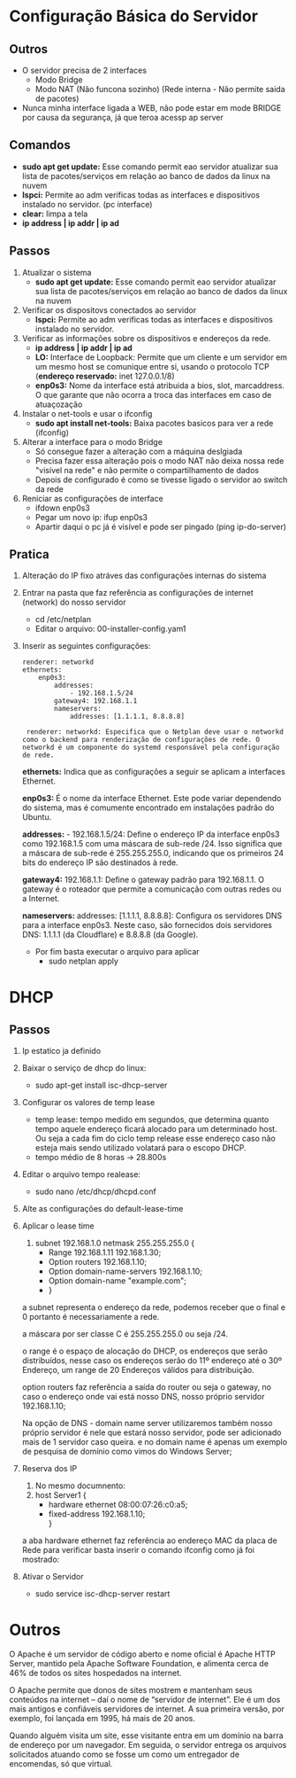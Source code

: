 # Configuração Básica do Servidor
## Outros
- O servidor precisa de 2 interfaces
  - Modo Bridge
  - Modo NAT (Não funcona sozinho) (Rede interna - Não permite saida de pacotes)
- Nunca minha interface ligada a WEB, não pode estar em mode BRIDGE por causa da segurança, já que teroa acessp ap server

## Comandos
- **sudo apt get update:** Esse comando permit eao servidor atualizar sua lista de pacotes/serviços em relação ao banco de dados da linux na nuvem
- **lspci:** Permite ao adm verificas todas as interfaces e dispositivos instalado no servidor. (pc interface)
- **clear:** limpa a tela
- **ip address | ip addr | ip ad**


## Passos
1. Atualizar o sistema
   - **sudo apt get update:** Esse comando permit eao servidor atualizar sua lista de pacotes/serviços em relação ao banco de dados da linux na nuvem
2. Verificar os dispositovs conectados ao servidor
   - **lspci:** Permite ao adm verificas todas as interfaces e dispositivos instalado no servidor.
3. Verificar as informações sobre os dispositivos e endereços da rede.
    - **ip address | ip addr | ip ad**
    - **LO:** Interface de Loopback: Permite que um cliente e um servidor em um mesmo host se comunique entre si, usando o protocolo TCP (**endereço reservado:** inet 127.0.0.1/8)
    - **enp0s3:** Nome da interface está atribuida a bios, slot, marcaddress. O que garante que não ocorra a troca das interfaces em caso de atuaçozação
4. Instalar o net-tools e usar o ifconfig
    - **sudo apt install net-tools:** Baixa pacotes basicos para ver a rede (ifconfig)
5. Alterar a interface para o modo Bridge
    - Só consegue fazer a alteração com a máquina deslgiada
    - Precisa fazer essa alteração pois o modo NAT não deixa nossa rede "visível na rede" e não permite o compartilhamento de dados
    - Depois de configurado é como se tivesse ligado o servidor ao switch da rede
6. Reniciar as configurações de interface
    - ifdown enp0s3
    - Pegar um novo ip: ifup enp0s3
    - Apartir daqui o pc já é visível e pode ser pingado (ping ip-do-server)

## Pratica
1. Alteração do IP fixo atráves das configurações internas do sistema
2. Entrar na pasta que faz referência as configurações de internet (network) do nosso servidor
    - cd /etc/netplan
    - Editar o arquivo: 00-installer-config.yam1
3. Inserir as seguintes configurações:
    ```
    renderer: networkd
    ethernets: 
        enp0s3:
            addresses:
                - 192.168.1.5/24
            gateway4: 192.168.1.1
            nameservers:
                addresses: [1.1.1.1, 8.8.8.8]
    ```

        renderer: networkd: Especifica que o Netplan deve usar o networkd como o backend para renderização de configurações de rede. O networkd é um componente do systemd responsável pela configuração de rede.

    **ethernets:** Indica que as configurações a seguir se aplicam a interfaces Ethernet.

    **enp0s3:** É o nome da interface Ethernet. Este pode variar dependendo do sistema, mas é comumente encontrado em instalações padrão do Ubuntu.

    **addresses:** - 192.168.1.5/24: Define o endereço IP da interface enp0s3 como 192.168.1.5 com uma máscara de sub-rede /24. Isso significa que a máscara de sub-rede é 255.255.255.0, indicando que os primeiros 24 bits do endereço IP são destinados à rede.

    **gateway4:** 192.168.1.1: Define o gateway padrão para 192.168.1.1. O gateway é o roteador que permite a comunicação com outras redes ou a Internet.

    **nameservers:** addresses: [1.1.1.1, 8.8.8.8]: Configura os servidores DNS para a interface enp0s3. Neste caso, são fornecidos dois servidores DNS: 1.1.1.1 (da Cloudflare) e 8.8.8.8 (da Google).

    - Por fim basta executar o arquivo para aplicar
      - sudo netplan apply


# DHCP
## Passos
1. Ip estatico ja definido
2. Baixar o serviço de dhcp do linux:
    - sudo apt-get install isc-dhcp-server
3. Configurar os valores de temp lease
    - temp lease: tempo medido em segundos, que determina quanto tempo aquele endereço ficará alocado para um determinado host. Ou seja a cada fim do ciclo temp release esse endereço caso não esteja mais sendo utilizado volatará para o escopo DHCP.
    - tempo médio de 8 horas -> 28.800s
4. Editar o arquivo tempo realease:
    - sudo nano /etc/dhcp/dhcpd.conf
5. Alte as configurações do default-lease-time
6. Aplicar o lease time
   1. subnet 192.168.1.0 netmask 255.255.255.0 { 
        - Range 192.168.1.11 192.168.1.30;     
        - Option routers 192.168.1.10;     
        - Option domain-name-servers 192.168.1.10;     
        - Option domain-name "example.com";   
      - }


    a subnet representa o endereço da rede, podemos receber que o final e 0 portanto é necessariamente a rede.   
    
    a máscara por ser classe C é 255.255.255.0 ou seja /24.  
    
    
    o range é o espaço de alocação do DHCP, os endereços que serão distribuídos, nesse  caso os endereços serão do 11º endereço até o 30º Endereço, um range de 20 Endereços 
    válidos para distribuição.   
    
    option routers faz referência a saída do router ou seja o gateway, no caso o endereço  onde vai está nosso DNS, nosso próprio servidor 192.168.1.10;  
    
    Na opção de DNS - domain name server utilizaremos também nosso próprio servidor é nele que estará nosso servidor, pode ser adicionado mais de 1 servidor caso queira. e no domain name é apenas um exemplo de pesquisa de domínio como vimos do Windows Server;
7. Reserva dos IP
   1. No mesmo documnento:
   2. host Server1 { 
      - hardware ethernet 08:00:07:26:c0:a5;
      - fixed-address 192.168.1.10;   
    }

    a aba hardware ethernet faz referência ao endereço MAC da placa de Rede para verificar basta inserir o comando ifconfig como já foi mostrado:
8. Ativar o Servidor
    - sudo service isc-dhcp-server restart


# Outros
O Apache é um servidor de código aberto e nome oficial é Apache HTTP Server, mantido pela Apache Software Foundation, e alimenta cerca de 46% de todos os sites hospedados na internet.

O Apache permite que donos de sites mostrem e mantenham seus conteúdos na internet – daí o nome de “servidor de internet”. Ele é um dos mais antigos e confiáveis servidores de internet. A sua primeira versão, por exemplo, foi lançada em 1995, há mais de 20 anos.

Quando alguém visita um site, esse visitante entra em um domínio na barra de endereço por um navegador. Em seguida, o servidor entrega os arquivos solicitados atuando como se fosse um como um entregador de encomendas, só que virtual.